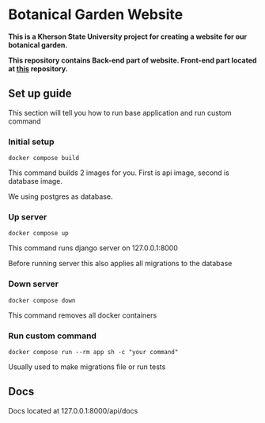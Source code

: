 # Botanical Garden Website

**This is a Kherson State University project for creating a website for our botanical garden.**

**This repository contains Back-end part of website. Front-end part located at [this](https://github.com/danylo-morhun/botanical-garden-front) repository.**

## Set up guide

This section will tell you how to run base application and run custom command

### Initial setup

```
docker compose build
```

This command builds 2 images for you. First is api image, second is database image.

We using postgres as database.

### Up server

```
docker compose up
```

This command runs django server on 127.0.0.1:8000

Before running server this also applies all migrations to the database

### Down server

```
docker compose down
```

This command removes all docker containers

### Run custom command

```
docker compose run --rm app sh -c "your command"
```

Usually used to make migrations file or run tests

## Docs

Docs located at 127.0.0.1:8000/api/docs
